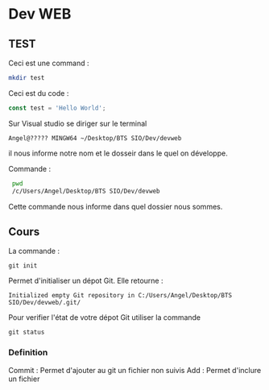 # Dev WEB
## TEST 
Ceci est une command : 

``` bash
mkdir test 
```

Ceci est du code :

``` javascript
const test = 'Hello World';
``` 

Sur Visual studio se diriger sur le terminal

``` 
Angel@????? MINGW64 ~/Desktop/BTS SIO/Dev/devweb
```
il nous informe notre nom et le dosseir dans le quel on développe.

Commande :

``` bash
 pwd 
 /c/Users/Angel/Desktop/BTS SIO/Dev/devweb
``` 
Cette commande nous informe dans quel dossier nous sommes.


## Cours 

La commande : 

```
git init
```

Permet d'initialiser un dépot Git. Elle retourne : 

```
Initialized empty Git repository in C:/Users/Angel/Desktop/BTS SIO/Dev/devweb/.git/
```

Pour verifier l'état de votre dépot Git utiliser la commande

``` 
git status
```
### Definition

Commit : Permet d'ajouter au git un fichier non suivis
Add : Permet d'inclure un fichier  


